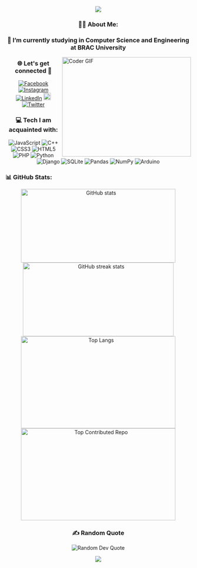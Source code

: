 <!DOCTYPE html>
<html lang="en">
<head>
    <meta charset="UTF-8">
    <meta name="viewport" content="width=device-width, initial-scale=1.0">
</head>
<h1 align="center">
    <img src="https://readme-typing-svg.herokuapp.com/?font=Dancing+Script&size=40&center=true&vCenter=true&width=800&height=70&duration=4000&lines=WELCOME+TO+THE+PROFILE+🤗;+This+is+Faisal+Ahmed+!!!;&color=B22222" />
</h1>

<body>
    <div class="container">
        <h3 align="center">🙋‍♂️ About Me:</h3>
        <h3 align="center">🌱 I’m currently studying in Computer Science and Engineering at BRAC University</h3>
        <img align="right" alt="Coder GIF" height=270 width=350 src="https://raw.githubusercontent.com/TheDudeThatCode/TheDudeThatCode/master/Assets/Developer.gif" />
        <h3 align="center">🌐 Let's get connected 🤝</h3>
        <div class="socials">
        <p align="center">
            <a href="https://www.facebook.com/faisalahmedmahin" target="_blank"><img src="https://img.shields.io/badge/Facebook-%231877F2.svg?logo=Facebook&logoColor=white" alt="Facebook"></a>
            <a href="https://www.instagram.com/blissful_being21/" target="_blank"><img src="https://img.shields.io/badge/Instagram-%23E4405F.svg?logo=Instagram&logoColor=white" alt="Instagram"></a>
            <a href="https://www.linkedin.com/in/faisal-ahmed-6b30a8264/" target="_blank"><img src="https://img.shields.io/badge/LinkedIn-%230077B5.svg?logo=linkedin&logoColor=white" alt="LinkedIn"></a>
            <a href="mailto:faisalrajshahi2003@gmail.com"><img src="https://img.shields.io/static/v1?message=Gmail&logo=gmail&label=&color=D14836&logoColor=white&labelColor=&style=for-the-badge" height="20" alt="GMail"</a>
            <a href="https://x.com/Faisal39621" target="_blank"><img src="https://img.shields.io/badge/Twitter-%230077B5.svg?logo=x&logoColor=white" alt="Twitter"></a>
        </p>
        </div>
        <h3 align="center">💻 Tech I am acquainted with:</h3>
        <div class="tech-stack">
        <p align="center">
            <img src="https://img.shields.io/badge/javascript-%23323330.svg?style=for-the-badge&logo=javascript&logoColor=%23F7DF1E" alt="JavaScript">
            <img src="https://img.shields.io/badge/c++-%2300599C.svg?style=for-the-badge&logo=c%2B%2B&logoColor=white" alt="C++">
            <img src="https://img.shields.io/badge/css3-%231572B6.svg?style=for-the-badge&logo=css3&logoColor=white" alt="CSS3">
            <img src="https://img.shields.io/badge/html5-%23E34F26.svg?style=for-the-badge&logo=html5&logoColor=white" alt="HTML5">
            <img src="https://img.shields.io/badge/php-%23777BB4.svg?style=for-the-badge&logo=php&logoColor=white" alt="PHP">
            <img src="https://img.shields.io/badge/python-3670A0?style=for-the-badge&logo=python&logoColor=ffdd54" alt="Python">
            <img src="https://img.shields.io/badge/django-%23092E20.svg?style=for-the-badge&logo=django&logoColor=white" alt="Django">
            <img src="https://img.shields.io/badge/sqlite-%2307405e.svg?style=for-the-badge&logo=sqlite&logoColor=white" alt="SQLite">
            <img src="https://img.shields.io/badge/pandas-%23150458.svg?style=for-the-badge&logo=pandas&logoColor=white" alt="Pandas">
            <img src="https://img.shields.io/badge/numpy-%23013243.svg?style=for-the-badge&logo=numpy&logoColor=white" alt="NumPy">
            <img src="https://img.shields.io/badge/-Arduino-00979D?style=for-the-badge&logo=Arduino&logoColor=white" alt="Arduino">
        </p>
        </div>
        <h3 align="left">📊 GitHub Stats:</h3>
        <div class="github-stats">
        <p align="center">
            <img src="https://github-readme-stats.vercel.app/api?username=FaisalAhmed21&hide=prs&rank_icon=github&theme=aura_dark&hide_border=false&include_all_commits=false&count_private=false" alt="GitHub stats" style="height: 200px;width: 420px;">
            <img src="https://github-readme-streak-stats.herokuapp.com/?user=FaisalAhmed21&theme=aura_dark&hide_border=false" alt="GitHub streak stats" style="height: 200px;width: 410px;">
            <img src="https://github-readme-stats.vercel.app/api/top-langs/?username=FaisalAhmed21&theme=aura_dark&hide_border=false&include_all_commits=false&count_private=false&layout=compact" alt="Top Langs" style="height: 250px; width: 420px;">
            <img src="https://github-contributor-stats.vercel.app/api?username=FaisalAhmed21&limit=5&theme=aura_dark&combine_all_yearly_contributions=true" alt="Top Contributed Repo" style="height: 250px; width: 420px;">

</p>
        </div>
        <h3 align="center">✍️ Random Quote</h3>
        <p align="center">
            <img src="https://quotes-github-readme.vercel.app/api?type=horizontal&theme=radical" alt="Random Dev Quote">
<!--         </p>
        <h3 align="center">😂 Random Dev Meme</h3>
        <p align="center">
            <img src="https://memer-new.vercel.app/" style="height: 400px;" alt="Random Dev Meme">
        </p> -->
        <div class="footer" align="center">
            <a><img src="https://visitcount.itsvg.in/api?id=FaisalAhmed21&label=Profile%20Views&pretty=false" /></a>
        </div>
    </div>
</body>
</html>
